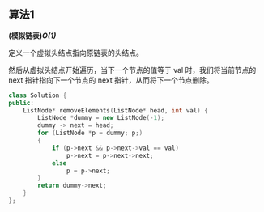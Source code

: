 ## 算法1

**(模拟链表)*O(1)***

定义一个虚拟头结点指向原链表的头结点。

然后从虚拟头结点开始遍历，当下一个节点的值等于 val 时，我们将当前节点的 next 指针指向下一个节点的 next 指针，从而将下一个节点删除。

```CPP
class Solution {
public:
    ListNode* removeElements(ListNode* head, int val) {
        ListNode *dummy = new ListNode(-1);
        dummy -> next = head;
        for (ListNode *p = dummy; p;)
        {
            if (p->next && p->next->val == val)
                p->next = p->next->next;
            else
                p = p->next;
        }
        return dummy->next;
    }
};
```